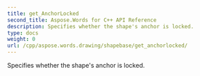 ```yaml
---
title: get_AnchorLocked
second_title: Aspose.Words for C++ API Reference
description: Specifies whether the shape's anchor is locked. 
type: docs
weight: 0
url: /cpp/aspose.words.drawing/shapebase/get_anchorlocked/
---
```


Specifies whether the shape's anchor is locked. 

